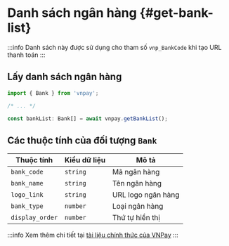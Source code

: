 # Danh sách ngân hàng {#get-bank-list}

:::info
Danh sách này được sử dụng cho tham số `vnp_BankCode` khi tạo URL thanh toán
:::

## Lấy danh sách ngân hàng

```typescript
import { Bank } from 'vnpay';

/* ... */

const bankList: Bank[] = await vnpay.getBankList();
```

## Các thuộc tính của đối tượng `Bank`

| Thuộc tính     | Kiểu dữ liệu | Mô tả                  |
| -------------- | ------------ | ---------------------- |
| `bank_code`    | `string`     | Mã ngân hàng           |
| `bank_name`    | `string`     | Tên ngân hàng          |
| `logo_link`    | `string`     | URL logo ngân hàng     |
| `bank_type`    | `number`     | Loại ngân hàng         |
| `display_order`| `number`     | Thứ tự hiển thị        |

:::info
Xem thêm chi tiết tại [tài liệu chính thức của VNPay](https://sandbox.vnpayment.vn/apis/docs/chuyen-doi-thuat-toan/changeTypeHash.html#tao-url-thanh-toan)
:::
